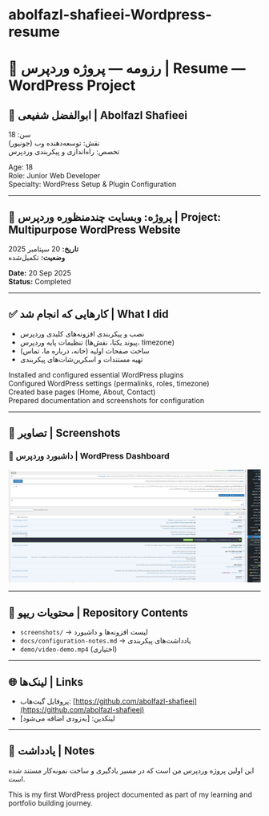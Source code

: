 # abolfazl-shafieei-Wordpress-resume
# 📌 رزومه — پروژه وردپرس | Resume — WordPress Project

## 👤 ابوالفضل شفیعی | Abolfazl Shafieei
سن: 18  
نقش: توسعه‌دهنده وب (جونیور)  
تخصص: راه‌اندازی و پیکربندی وردپرس  

Age: 18  
Role: Junior Web Developer  
Specialty: WordPress Setup & Plugin Configuration  

---

## 🎯 پروژه: وبسایت چندمنظوره وردپرس | Project: Multipurpose WordPress Website
**تاریخ:** 20 سپتامبر 2025  
**وضعیت:** تکمیل‌شده  

**Date:** 20 Sep 2025  
**Status:** Completed  

---

## ✅ کارهایی که انجام شد | What I did
- نصب و پیکربندی افزونه‌های کلیدی وردپرس  
- تنظیمات پایه وردپرس (پیوند یکتا، نقش‌ها، timezone)  
- ساخت صفحات اولیه (خانه، درباره ما، تماس)  
- تهیه مستندات و اسکرین‌شات‌های پیکربندی  

Installed and configured essential WordPress plugins  
Configured WordPress settings (permalinks, roles, timezone)  
Created base pages (Home, About, Contact)  
Prepared documentation and screenshots for configuration  

---

## 📸 تصاویر | Screenshots


### 📌 داشبورد وردپرس | WordPress Dashboard
![داشبورد | Dashboard](screenshots/1.png)

---
## 📂 محتویات ریپو | Repository Contents
- `screenshots/` → لیست افزونه‌ها و داشبورد  
- `docs/configuration-notes.md` → یادداشت‌های پیکربندی  
- `demo/video-demo.mp4` (اختیاری)  

---

## 🌐 لینک‌ها | Links
- پروفایل گیت‌هاب: [https://github.com/abolfazl-shafieei](https://github.com/abolfazl-shafieei)  
- لینکدین: [به‌زودی اضافه می‌شود]  

---

## 📝 یادداشت | Notes
این اولین پروژه وردپرس من است که در مسیر یادگیری و ساخت نمونه‌کار مستند شده است.  

This is my first WordPress project documented as part of my learning and portfolio building journey.

